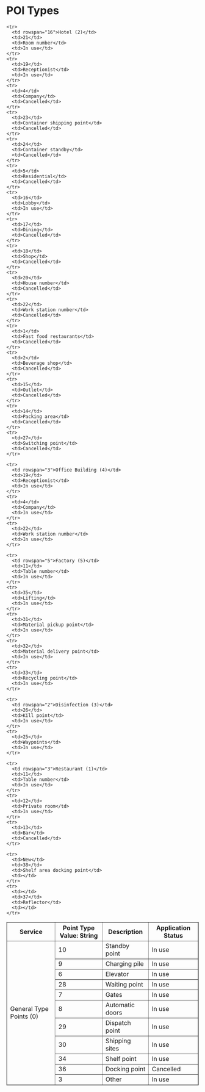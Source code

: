# POI Types

<!-- | Value | Type Name |
| ---- | -------- |
| `1` | Fast food restaurants |
| `2` | Beverage shop |
| `3` | other |
| `4` | Company |
| `5` | Residential |
| `6` | Elevator |
| `7` | Gates |
| `8` | Automatic doors |
| `9` | Charging pile |
| `10` | standby point |
| `11` | table number |
| `12` | Private Room |
| `13` | Bar |
| `14` | Packing Area |
| `15` | Outlet |
| `16` | Lobby |
| `17` | Dining |
| `18` | Shop |
| `19` | Receptionist |
| `20` | house number |
| `22` | Work station number |
| `21` | room number |
| `23` | Container shipping point |
| `24` | Container Standby |
| `25` | Waypoints |
| `26` | Kill point |
| `28` | Waiting point |
| `29` | dispatch point |
| `30` | Shipping Sites | -->
<table border="1">
  <thead>
    <tr>
      <th>Service</th>
      <th>Point Type Value: String</th>
      <th>Description</th>
      <th>Application Status</th>
    </tr>
  </thead>
  <tbody>
    <tr>
      <td rowspan="11">General Type Points (0)</td>
      <td>10</td>
      <td>Standby point</td>
      <td>In use</td>
    </tr>
    <tr>
      <td>9</td>
      <td>Charging pile</td>
      <td>In use</td>
    </tr>
    <tr>
      <td>6</td>
      <td>Elevator</td>
      <td>In use</td>
    </tr>
    <tr>
      <td>28</td>
      <td>Waiting point</td>
      <td>In use</td>
    </tr>
    <tr>
      <td>7</td>
      <td>Gates</td>
      <td>In use</td>
    </tr>
    <tr>
      <td>8</td>
      <td>Automatic doors</td>
      <td>In use</td>
    </tr>
    <tr>
      <td>29</td>
      <td>Dispatch point</td>
      <td>In use</td>
    </tr>
    <tr>
      <td>30</td>
      <td>Shipping sites</td>
      <td>In use</td>
    </tr>
    <tr>
      <td>34</td>
      <td>Shelf point</td>
      <td>In use</td>
    </tr>
    <tr>
      <td>36</td>
      <td>Docking point</td>
      <td>Cancelled</td>
    </tr>
    <tr>
      <td>3</td>
      <td>Other</td>
      <td>In use</td>
    </tr>
    
    <tr>
      <td rowspan="16">Hotel (2)</td>
      <td>21</td>
      <td>Room number</td>
      <td>In use</td>
    </tr>
    <tr>
      <td>19</td>
      <td>Receptionist</td>
      <td>In use</td>
    </tr>
    <tr>
      <td>4</td>
      <td>Company</td>
      <td>Cancelled</td>
    </tr>
    <tr>
      <td>23</td>
      <td>Container shipping point</td>
      <td>Cancelled</td>
    </tr>
    <tr>
      <td>24</td>
      <td>Container standby</td>
      <td>Cancelled</td>
    </tr>
    <tr>
      <td>5</td>
      <td>Residential</td>
      <td>Cancelled</td>
    </tr>
    <tr>
      <td>16</td>
      <td>Lobby</td>
      <td>In use</td>
    </tr>
    <tr>
      <td>17</td>
      <td>Dining</td>
      <td>Cancelled</td>
    </tr>
    <tr>
      <td>18</td>
      <td>Shop</td>
      <td>Cancelled</td>
    </tr>
    <tr>
      <td>20</td>
      <td>House number</td>
      <td>Cancelled</td>
    </tr>
    <tr>
      <td>22</td>
      <td>Work station number</td>
      <td>Cancelled</td>
    </tr>
    <tr>
      <td>1</td>
      <td>Fast food restaurants</td>
      <td>Cancelled</td>
    </tr>
    <tr>
      <td>2</td>
      <td>Beverage shop</td>
      <td>Cancelled</td>
    </tr>
    <tr>
      <td>15</td>
      <td>Outlet</td>
      <td>Cancelled</td>
    </tr>
    <tr>
      <td>14</td>
      <td>Packing area</td>
      <td>Cancelled</td>
    </tr>
    <tr>
      <td>27</td>
      <td>Switching point</td>
      <td>Cancelled</td>
    </tr>
    
    <tr>
      <td rowspan="3">Office Building (4)</td>
      <td>19</td>
      <td>Receptionist</td>
      <td>In use</td>
    </tr>
    <tr>
      <td>4</td>
      <td>Company</td>
      <td>In use</td>
    </tr>
    <tr>
      <td>22</td>
      <td>Work station number</td>
      <td>In use</td>
    </tr>
    
    <tr>
      <td rowspan="5">Factory (5)</td>
      <td>11</td>
      <td>Table number</td>
      <td>In use</td>
    </tr>
    <tr>
      <td>35</td>
      <td>Lifting</td>
      <td>In use</td>
    </tr>
    <tr>
      <td>31</td>
      <td>Material pickup point</td>
      <td>In use</td>
    </tr>
    <tr>
      <td>32</td>
      <td>Material delivery point</td>
      <td>In use</td>
    </tr>
    <tr>
      <td>33</td>
      <td>Recycling point</td>
      <td>In use</td>
    </tr>
    
    <tr>
      <td rowspan="2">Disinfection (3)</td>
      <td>26</td>
      <td>Kill point</td>
      <td>In use</td>
    </tr>
    <tr>
      <td>25</td>
      <td>Waypoints</td>
      <td>In use</td>
    </tr>
    
    <tr>
      <td rowspan="3">Restaurant (1)</td>
      <td>11</td>
      <td>Table number</td>
      <td>In use</td>
    </tr>
    <tr>
      <td>12</td>
      <td>Private room</td>
      <td>In use</td>
    </tr>
    <tr>
      <td>13</td>
      <td>Bar</td>
      <td>Cancelled</td>
    </tr>
    
    <tr>
      <td>New</td>
      <td>38</td>
      <td>Shelf area docking point</td>
      <td></td>
    </tr>
    <tr>
      <td></td>
      <td>37</td>
      <td>Reflector</td>
      <td></td>
    </tr>
  </tbody>
</table>